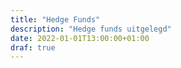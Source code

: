 ```yaml
---
title: "Hedge Funds"
description: "Hedge funds uitgelegd"
date: 2022-01-01T13:00:00+01:00
draf: true
---
```

